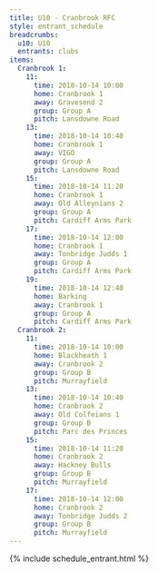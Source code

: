 ```yaml
---
title: U10 - Cranbrook RFC
style: entrant_schedule
breadcrumbs:
  u10: U10
  entrants: clubs
items:
  Cranbrook 1:
    11:
      time: 2018-10-14 10:00
      home: Cranbrook 1
      away: Gravesend 2
      group: Group A
      pitch: Lansdowne Road
    13:
      time: 2018-10-14 10:40
      home: Cranbrook 1
      away: VIGO
      group: Group A
      pitch: Lansdowne Road
    15:
      time: 2018-10-14 11:20
      home: Cranbrook 1
      away: Old Alleynians 2
      group: Group A
      pitch: Cardiff Arms Park
    17:
      time: 2018-10-14 12:00
      home: Cranbrook 1
      away: Tonbridge Judds 1
      group: Group A
      pitch: Cardiff Arms Park
    19:
      time: 2018-10-14 12:40
      home: Barking
      away: Cranbrook 1
      group: Group A
      pitch: Cardiff Arms Park
  Cranbrook 2:
    11:
      time: 2018-10-14 10:00
      home: Blackheath 1
      away: Cranbrook 2
      group: Group B
      pitch: Murrayfield
    13:
      time: 2018-10-14 10:40
      home: Cranbrook 2
      away: Old Colfeians 1
      group: Group B
      pitch: Parc des Princes
    15:
      time: 2018-10-14 11:20
      home: Cranbrook 2
      away: Hackney Bulls
      group: Group B
      pitch: Murrayfield
    17:
      time: 2018-10-14 12:00
      home: Cranbrook 2
      away: Tonbridge Judds 2
      group: Group B
      pitch: Murrayfield
---
```


{% include schedule_entrant.html %}
